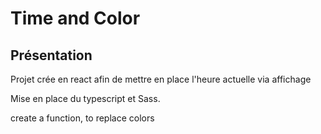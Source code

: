 # Time and Color

## Présentation

Projet crée en react afin de mettre en place l'heure actuelle via affichage

Mise en place du typescript et Sass.

create a function, to replace colors